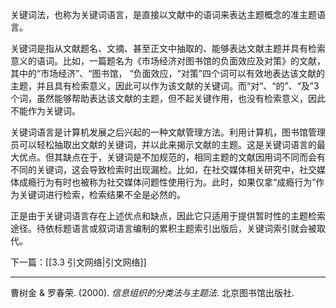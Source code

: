 关键词法，也称为关键词语言，是直接以文献中的语词来表达主题概念的准主题语言。

关键词是指从文献题名、文摘、甚至正文中抽取的、能够表达文献主题并具有检索意义的语词。比如，一篇题名为《市场经济对图书馆的负面效应及对策》的文献，其中的“市场经济”、“图书馆， “负面效应，“对策”四个词可以有效地表达该文献的主题，并且具有检索意义，因此可以作为该文献的关键词。而“对”、“的”、“及”3 个词，虽然能够帮助表达该文献的主题，但不起关键作用，也没有检索意义，因此不能作为关键词。

关键词语言是计算机发展之后兴起的一种文献管理方法。利用计算机，图书馆管理员可以轻松抽取出文献的关键词，并以此来揭示文献的主题。这是关键词语言的最大优点。但其缺点在于，关键词是不加规范的，相同主题的文献因用词不同而会有不同的关键词，这会导致检索时出现漏检。比如，在社交媒体相关研究中，社交媒体成瘾行为有时也被称为社交媒体问题性使用行为。此时，如果仅拿“成瘾行为”作为关键词进行检索，检索结果不全是必然的。

正是由于关键词语言存在上述优点和缺点，因此它只适用于提供暂时性的主题检索途径。待依标题语言或叙词语言编制的累积主题索引出版后，关键词索引就会被取代。

下一篇：[[3.3 引文网络|引文网络]] 

---
曹树金 & 罗春荣. (2000). _信息组织的分类法与主题法_. 北京图书馆出版社. 

 
 